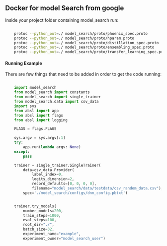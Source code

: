 ## Docker for model Search from google

Inside your project folder containing model_search run: 

```bash

    protoc --python_out=./ model_search/proto/phoenix_spec.proto
    protoc --python_out=./ model_search/proto/hparam.proto
    protoc --python_out=./ model_search/proto/distillation_spec.proto
    protoc --python_out=./ model_search/proto/ensembling_spec.proto
    protoc --python_out=./ model_search/proto/transfer_learning_spec.proto

```

#### Running Example
There are few things that need to be added in order to get the code running:

```python 

    import model_search
    from model_search import constants
    from model_search import single_trainer
    from model_search.data import csv_data
    import sys
    from absl import app
    from absl import flags
    from absl import logging

    FLAGS = flags.FLAGS

    sys.argv = sys.argv[:1]
    try:
        app.run(lambda argv: None)
    except:
        pass

    trainer = single_trainer.SingleTrainer(
        data=csv_data.Provider(
            label_index=0,
            logits_dimension=2,
            record_defaults=[0, 0, 0, 0],
            filename="model_search/data/testdata/csv_random_data.csv"),
        spec='./model_search/configs/dnn_config.pbtxt')


    trainer.try_models(
        number_models=200,
        train_steps=1000,
        eval_steps=100,
        root_dir="./",
        batch_size=32,
        experiment_name="example",
        experiment_owner="model_search_user")

```